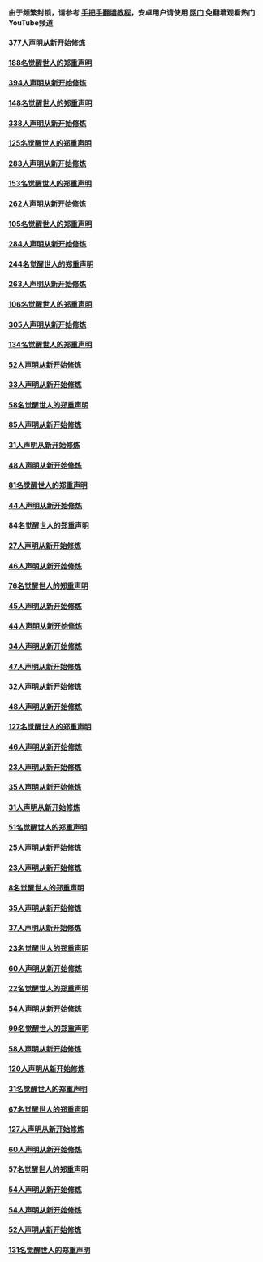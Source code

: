 #### 由于频繁封锁，请参考 [手把手翻墙教程](https://github.com/gfw-breaker/guides/wiki/)，安卓用户请使用 [网门](https://github.com/gfw-breaker/nogfw/blob/master/dl.md?t=05112300) 免翻墙观看热门YouTube频道 

#### [377人声明从新开始修炼](../pages/91/424867.md?t=05112300) 

#### [188名觉醒世人的郑重声明](../pages/91/424866.md?t=05112300) 

#### [394人声明从新开始修炼](../pages/91/423914.md?t=05112300) 

#### [148名觉醒世人的郑重声明](../pages/91/423913.md?t=05112300) 

#### [338人声明从新开始修炼](../pages/91/423540.md?t=05112300) 

#### [125名觉醒世人的郑重声明](../pages/91/423539.md?t=05112300) 

#### [283人声明从新开始修炼](../pages/91/423296.md?t=05112300) 

#### [153名觉醒世人的郑重声明](../pages/91/423295.md?t=05112300) 

#### [262人声明从新开始修炼](../pages/91/423004.md?t=05112300) 

#### [105名觉醒世人的郑重声明](../pages/91/423003.md?t=05112300) 

#### [284人声明从新开始修炼](../pages/91/422707.md?t=05112300) 

#### [244名觉醒世人的郑重声明](../pages/91/422706.md?t=05112300) 

#### [263人声明从新开始修炼](../pages/91/422553.md?t=05112300) 

#### [106名觉醒世人的郑重声明](../pages/91/422552.md?t=05112300) 

#### [305人声明从新开始修炼](../pages/91/422153.md?t=05112300) 

#### [134名觉醒世人的郑重声明](../pages/91/422152.md?t=05112300) 

#### [52人声明从新开始修炼](../pages/91/421846.md?t=05112300) 

#### [33人声明从新开始修炼](../pages/91/421804.md?t=05112300) 

#### [58名觉醒世人的郑重声明](../pages/91/421845.md?t=05112300) 

#### [85人声明从新开始修炼](../pages/91/421769.md?t=05112300) 

#### [31人声明从新开始修炼](../pages/91/421763.md?t=05112300) 

#### [48人声明从新开始修炼](../pages/91/421605.md?t=05112300) 

#### [81名觉醒世人的郑重声明](../pages/91/421656.md?t=05112300) 

#### [44人声明从新开始修炼](../pages/91/421544.md?t=05112300) 

#### [84名觉醒世人的郑重声明](../pages/91/421543.md?t=05112300) 

#### [27人声明从新开始修炼](../pages/91/421465.md?t=05112300) 

#### [46人声明从新开始修炼](../pages/91/421454.md?t=05112300) 

#### [76名觉醒世人的郑重声明](../pages/91/421453.md?t=05112300) 

#### [45人声明从新开始修炼](../pages/91/421452.md?t=05112300) 

#### [44人声明从新开始修炼](../pages/91/421422.md?t=05112300) 

#### [34人声明从新开始修炼](../pages/91/421322.md?t=05112300) 

#### [47人声明从新开始修炼](../pages/91/421264.md?t=05112300) 

#### [32人声明从新开始修炼](../pages/91/421225.md?t=05112300) 

#### [48人声明从新开始修炼](../pages/91/421202.md?t=05112300) 

#### [127名觉醒世人的郑重声明](../pages/91/421224.md?t=05112300) 

#### [46人声明从新开始修炼](../pages/91/421203.md?t=05112300) 

#### [23人声明从新开始修炼](../pages/91/421138.md?t=05112300) 

#### [35人声明从新开始修炼](../pages/91/421122.md?t=05112300) 

#### [31人声明从新开始修炼](../pages/91/421081.md?t=05112300) 

#### [51名觉醒世人的郑重声明](../pages/91/421080.md?t=05112300) 

#### [25人声明从新开始修炼](../pages/91/421020.md?t=05112300) 

#### [23人声明从新开始修炼](../pages/91/420884.md?t=05112300) 

#### [8名觉醒世人的郑重声明](../pages/91/420883.md?t=05112300) 

#### [35人声明从新开始修炼](../pages/91/420809.md?t=05112300) 

#### [37人声明从新开始修炼](../pages/91/420766.md?t=05112300) 

#### [23名觉醒世人的郑重声明](../pages/91/420765.md?t=05112300) 

#### [60人声明从新开始修炼](../pages/91/420727.md?t=05112300) 

#### [22名觉醒世人的郑重声明](../pages/91/420726.md?t=05112300) 

#### [54人声明从新开始修炼](../pages/91/420529.md?t=05112300) 

#### [99名觉醒世人的郑重声明](../pages/91/420528.md?t=05112300) 

#### [58人声明从新开始修炼](../pages/91/420198.md?t=05112300) 

#### [120人声明从新开始修炼](../pages/91/420141.md?t=05112300) 

#### [31名觉醒世人的郑重声明](../pages/91/420197.md?t=05112300) 

#### [67名觉醒世人的郑重声明](../pages/91/420140.md?t=05112300) 

#### [127人声明从新开始修炼](../pages/91/420082.md?t=05112300) 

#### [60人声明从新开始修炼](../pages/91/420081.md?t=05112300) 

#### [57名觉醒世人的郑重声明](../pages/91/420080.md?t=05112300) 

#### [54人声明从新开始修炼](../pages/91/419533.md?t=05112300) 

#### [54人声明从新开始修炼](../pages/91/419532.md?t=05112300) 

#### [52人声明从新开始修炼](../pages/91/419531.md?t=05112300) 

#### [131名觉醒世人的郑重声明](../pages/91/419530.md?t=05112300) 

